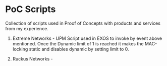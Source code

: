 # PoC Scripts
Collection of scripts used in Proof of Concepts with products and services from my experience.

1. Extreme Networks - UPM Script used in EXOS to invoke by event above mentioned. Once the Dynamic limit of 1 is reached it makes the MAC-locking static and disables dynamic by setting limit to 0.

2. Ruckus Networks - 

